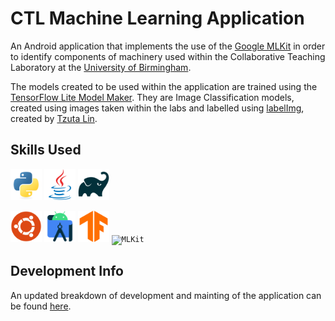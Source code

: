 # CTL Machine Learning Application

An Android application that implements the use of the [Google MLKit](https://developers.google.com/ml-kit/) in order to identify components of machinery used within the Collaborative Teaching Laboratory at the [University of Birmingham](https://www.birmingham.ac.uk/index.aspx).

The models created to be used within the application are trained using the [TensorFlow Lite Model Maker](https://www.tensorflow.org/lite/models/modify/model_maker). They are Image Classification models, created using images taken within the labs and labelled using [labelImg](https://github.com/tzutalin/labelImg), created by [Tzuta Lin](http://tzutalin.github.io/).

## Skills Used

<code><img height="50" src="https://github.com/devicons/devicon/blob/master/icons/python/python-original.svg" alt="python"></code>
<code><img height="50" src="https://github.com/devicons/devicon/blob/master/icons/java/java-original.svg" alt="java"></code>
<code><img height="50" src="https://github.com/devicons/devicon/blob/master/icons/gradle/gradle-plain.svg" alt="gradle"></code>

<code><img height="50" src="https://github.com/devicons/devicon/blob/master/icons/ubuntu/ubuntu-plain.svg" alt="ubuntu"></code>
<code><img height="50" src="https://github.com/devicons/devicon/blob/master/icons/androidstudio/androidstudio-original.svg" alt="AndroidStudio"></code>
<code><img height="50" src="https://github.com/devicons/devicon/blob/master/icons/tensorflow/tensorflow-original.svg" alt="TensorFlow"></code>
<code><img height="50" src="https://developers.google.com/ml-kit/images/homepage/hero.png" alt="MLKit"></code>

## Development Info

An updated breakdown of development and mainting of the application can be found [here](https://www.overleaf.com/read/vtjmbnrgdjpf).
